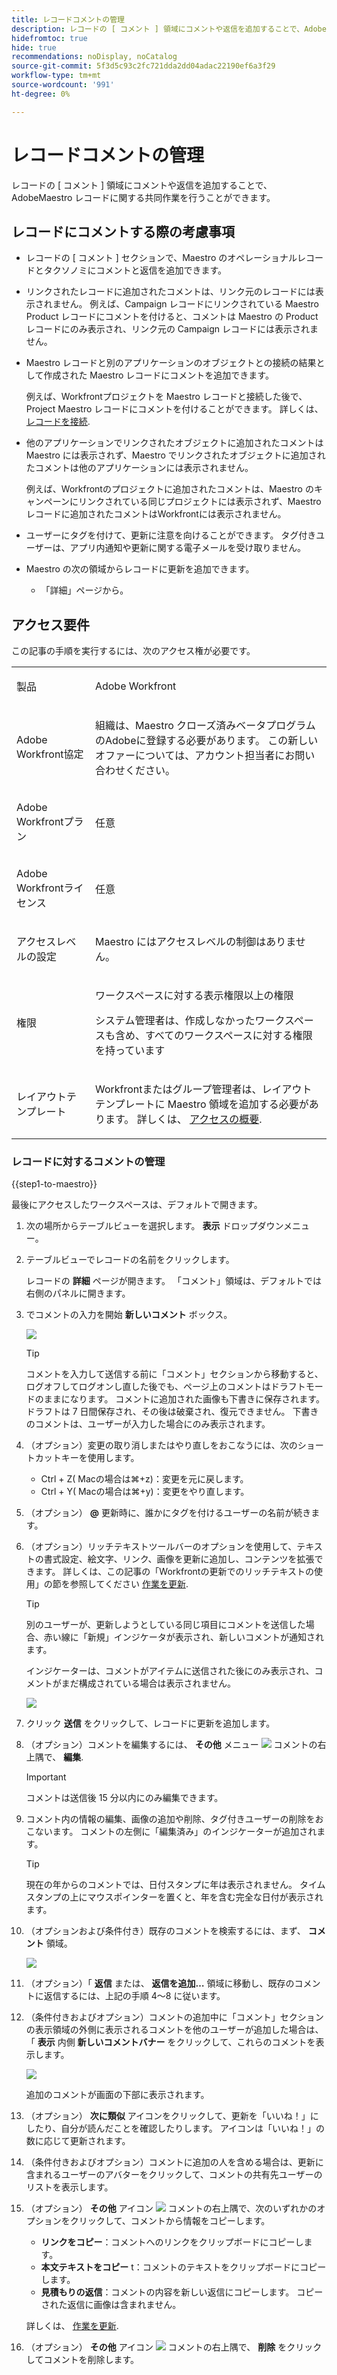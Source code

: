 ```yaml
---
title: レコードコメントの管理
description: レコードの [ コメント ] 領域にコメントや返信を追加することで、AdobeMaestro レコードに関する共同作業を行うことができます。
hidefromtoc: true
hide: true
recommendations: noDisplay, noCatalog
source-git-commit: 5f3d5c93c2fc721dda2dd04adac22190ef6a3f29
workflow-type: tm+mt
source-wordcount: '991'
ht-degree: 0%

---
```



# レコードコメントの管理

<!--update the metadata with real information when making this available in TOC and in the left nav-->

<!--<span class="preview">The highlighted information on this page refers to functionality not yet generally available. It is available only in the Preview environment for all customers. </span>

<span class="preview">For information about the current release schedule, see [First Quarter 2024 release overview](/help/quicksilver/product-announcements/product-releases/24-q1-release-activity/24-q1-release-overview.md).</span> -->

レコードの [ コメント ] 領域にコメントや返信を追加することで、AdobeMaestro レコードに関する共同作業を行うことができます。

## レコードにコメントする際の考慮事項

* レコードの [ コメント ] セクションで、Maestro のオペレーショナルレコードとタクソノミにコメントと返信を追加できます。

* リンクされたレコードに追加されたコメントは、リンク元のレコードには表示されません。 例えば、Campaign レコードにリンクされている Maestro Product レコードにコメントを付けると、コメントは Maestro の Product レコードにのみ表示され、リンク元の Campaign レコードには表示されません。

* Maestro レコードと別のアプリケーションのオブジェクトとの接続の結果として作成された Maestro レコードにコメントを追加できます。

  例えば、Workfrontプロジェクトを Maestro レコードと接続した後で、Project Maestro レコードにコメントを付けることができます。 詳しくは、 [レコードを接続](/help/quicksilver/maestro/records/connect-records.md).

* 他のアプリケーションでリンクされたオブジェクトに追加されたコメントは Maestro には表示されず、Maestro でリンクされたオブジェクトに追加されたコメントは他のアプリケーションには表示されません。

  例えば、Workfrontのプロジェクトに追加されたコメントは、Maestro のキャンペーンにリンクされている同じプロジェクトには表示されず、Maestro レコードに追加されたコメントはWorkfrontには表示されません。

* ユーザーにタグを付けて、更新に注意を向けることができます。 タグ付きユーザーは、アプリ内通知や更新に関する電子メールを受け取りません。 <!--this might change??-->

* Maestro の次の領域からレコードに更新を追加できます。

   * 「詳細」ページから。

  <!--* From the table view.-->

## アクセス要件

この記事の手順を実行するには、次のアクセス権が必要です。

<table style="table-layout:auto">
 <col>
 </col>
 <col>
 </col>
 <tbody>
    <tr>
<tr>
<td>
   <p> 製品</p> </td>
   <td>
   <p> Adobe Workfront</p> </td>
  </tr>  
 <td role="rowheader"><p>Adobe Workfront協定</p></td>
   <td>
<p>組織は、Maestro クローズ済みベータプログラムのAdobeに登録する必要があります。 この新しいオファーについては、アカウント担当者にお問い合わせください。 </p>
   </td>
  </tr>
  <tr>
   <td role="rowheader"><p>Adobe Workfrontプラン</p></td>
   <td>
<p>任意</p>
   </td>
  </tr>
  <tr>
   <td role="rowheader"><p>Adobe Workfrontライセンス</p></td>
   <td>
   <p>任意</p> 
  </td>
  </tr>

<tr>
   <td role="rowheader"><p>アクセスレベルの設定</p></td>
   <td> <p>Maestro にはアクセスレベルの制御はありません。 </p>  
</td>
  </tr>
<tr>
   <td role="rowheader"><p>権限</p></td>
   <td> <p>ワークスペースに対する表示権限以上の権限</a> </p>  
   <p>システム管理者は、作成しなかったワークスペースも含め、すべてのワークスペースに対する権限を持っています</p>
</td>
  </tr>

<tr>
   <td role="rowheader"><p>レイアウトテンプレート</p></td>
   <td> <p>Workfrontまたはグループ管理者は、レイアウトテンプレートに Maestro 領域を追加する必要があります。 詳しくは、 <a href="../access/access-overview.md">アクセスの概要</a>. </p>  
</td>
  </tr>
 </tbody>
</table>

### レコードに対するコメントの管理

{{step1-to-maestro}}

最後にアクセスしたワークスペースは、デフォルトで開きます。
1. 次の場所からテーブルビューを選択します。 **表示** ドロップダウンメニュー。
1. テーブルビューでレコードの名前をクリックします。

   レコードの **詳細** ページが開きます。 「コメント」領域は、デフォルトでは右側のパネルに開きます。

1. でコメントの入力を開始 **新しいコメント** ボックス。

   ![](assets/empty-comment-box-on-record.png)

   >[!TIP]
   >
   >コメントを入力して送信する前に「コメント」セクションから移動すると、ログオフしてログオンし直した後でも、ページ上のコメントはドラフトモードのままになります。 コメントに追加された画像も下書きに保存されます。 ドラフトは 7 日間保存され、その後は破棄され、復元できません。 下書きのコメントは、ユーザーが入力した場合にのみ表示されます。

1. （オプション）変更の取り消しまたはやり直しをおこなうには、次のショートカットキーを使用します。
   * Ctrl + Z( Macの場合は⌘+z)：変更を元に戻します。
   * Ctrl + Y( Macの場合は⌘+y)：変更をやり直します。
1. （オプション） **@** 更新時に、誰かにタグを付けるユーザーの名前が続きます。
1. （オプション）リッチテキストツールバーのオプションを使用して、テキストの書式設定、絵文字、リンク、画像を更新に追加し、コンテンツを拡張できます。 詳しくは、この記事の「Workfrontの更新でのリッチテキストの使用」の節を参照してください [作業を更新](../../workfront-basics/updating-work-items-and-viewing-updates/update-work.md).

   >[!TIP]
   >
   >別のユーザーが、更新しようとしている同じ項目にコメントを送信した場合、赤い線に「新規」インジケータが表示され、新しいコメントが通知されます。
   >
   >インジケーターは、コメントがアイテムに送信された後にのみ表示され、コメントがまだ構成されている場合は表示されません。
   >
   >![](assets/new-line-indicator-comments.png)

1. クリック **送信** をクリックして、レコードに更新を追加します。
1. （オプション）コメントを編集するには、 **その他** メニュー ![](assets/more-menu.png) コメントの右上隅で、 **編集**.

   >[!IMPORTANT]
   >
   >コメントは送信後 15 分以内にのみ編集できます。

1. コメント内の情報の編集、画像の追加や削除、タグ付きユーザーの削除をおこないます。 コメントの左側に「編集済み」のインジケーターが追加されます。

   >[!TIP]
   >
   >現在の年からのコメントでは、日付スタンプに年は表示されません。 タイムスタンプの上にマウスポインターを置くと、年を含む完全な日付が表示されます。

1. （オプションおよび条件付き）既存のコメントを検索するには、まず、 **コメント** 領域。

   ![](assets/search-box-for-comments-area.png)

1. （オプション）「 **返信** または、 **返信を追加…** 領域に移動し、既存のコメントに返信するには、上記の手順 4～8 に従います。 <!--(**************accurate??***********)-->

1. （条件付きおよびオプション）コメントの追加中に「コメント」セクションの表示領域の外側に表示されるコメントを他のユーザーが追加した場合は、「 **表示** 内側 **新しいコメントバナー** をクリックして、これらのコメントを表示します。

   ![](assets/new-comments-banner-on-record.png)

   追加のコメントが画面の下部に表示されます。

1. （オプション） **次に類似** アイコンをクリックして、更新を「いいね！」にしたり、自分が読んだことを確認したりします。 アイコンは「いいね！」の数に応じて更新されます。
1. （条件付きおよびオプション）コメントに追加の人を含める場合は、更新に含まれるユーザーのアバターをクリックして、コメントの共有先ユーザーのリストを表示します。
1. （オプション） **その他** アイコン ![](assets/more-menu.png) コメントの右上隅で、次のいずれかのオプションをクリックして、コメントから情報をコピーします。

   * **リンクをコピー**：コメントへのリンクをクリップボードにコピーします。
   * **本文テキストをコピー** t：コメントのテキストをクリップボードにコピーします。
   * **見積もりの返信**：コメントの内容を新しい返信にコピーします。 コピーされた返信に画像は含まれません。

   詳しくは、 [作業を更新](../../workfront-basics/updating-work-items-and-viewing-updates/update-work.md).
1. （オプション） **その他** アイコン ![](assets/more-menu.png) コメントの右上隅で、 **削除** をクリックしてコメントを削除します。

